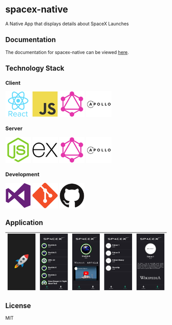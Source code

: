 # spacex-native

A Native App that displays details about SpaceX Launches

## Documentation

The documentation for spacex-native can be viewed [here](https://iamkhattar.github.io/spacex-native/).

## Technology Stack

### Client

<img src="./assets/common/react.png" width="80" height="80" title="React Native"> <img src="./assets/common/javascript.png" width="80" height="80" title="JavaScript"> <img src="./assets/common/graphql.png" width="80" height="80" title="GraphQL"> <img src="./assets/common/apollo.png" width="80" height="80" title="Apollo">

### Server

<img src="./assets/common/nodejs.png" width="80" height="80" title="Node.js"> <img src="./assets/common/express.png" width="80" height="80" title="Express.js"> <img src="./assets/common/graphql.png" width="80" height="80" title="GraphQL"> <img src="./assets/common/apollo.png" width="80" height="80" title="Apollo">

### Development

<img src="./assets/common/vscode.png" width="80" height="80" title="Visual Studio Code"> <img src="./assets/common/git.png" width="80" height="80" title="Git"> <img src="./assets/common/github.png" width="80" height="80" title="Github">

## Application

| ![Splash Screen](assets/screenshots/5.jpg) | ![Launches](assets/screenshots/1.jpg) | ![Launch Details](assets/screenshots/3.jpg) | ![Rockets](assets/screenshots/2.jpg) | ![Rocket Details](assets/screenshots/4.jpg) |
| ------------------------------------------ | :-----------------------------------: | ------------------------------------------- | :----------------------------------: | ------------------------------------------- |


## License

MIT

